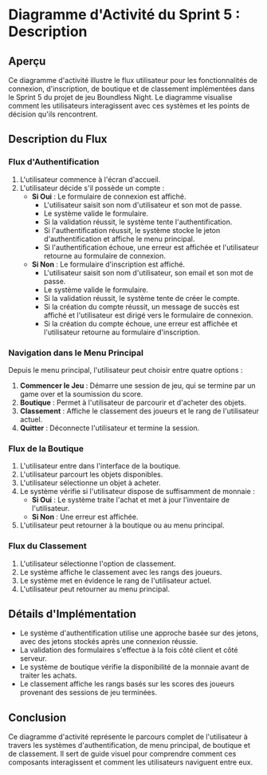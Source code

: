# Diagramme d'Activité du Sprint 5 : Description

## Aperçu
Ce diagramme d'activité illustre le flux utilisateur pour les fonctionnalités de connexion, d'inscription, de boutique et de classement implémentées dans le Sprint 5 du projet de jeu Boundless Night. Le diagramme visualise comment les utilisateurs interagissent avec ces systèmes et les points de décision qu'ils rencontrent.

## Description du Flux

### Flux d'Authentification
1. L'utilisateur commence à l'écran d'accueil.
2. L'utilisateur décide s'il possède un compte :
   - **Si Oui** : Le formulaire de connexion est affiché.
     - L'utilisateur saisit son nom d'utilisateur et son mot de passe.
     - Le système valide le formulaire.
     - Si la validation réussit, le système tente l'authentification.
     - Si l'authentification réussit, le système stocke le jeton d'authentification et affiche le menu principal.
     - Si l'authentification échoue, une erreur est affichée et l'utilisateur retourne au formulaire de connexion.
   - **Si Non** : Le formulaire d'inscription est affiché.
     - L'utilisateur saisit son nom d'utilisateur, son email et son mot de passe.
     - Le système valide le formulaire.
     - Si la validation réussit, le système tente de créer le compte.
     - Si la création du compte réussit, un message de succès est affiché et l'utilisateur est dirigé vers le formulaire de connexion.
     - Si la création du compte échoue, une erreur est affichée et l'utilisateur retourne au formulaire d'inscription.

### Navigation dans le Menu Principal
Depuis le menu principal, l'utilisateur peut choisir entre quatre options :
1. **Commencer le Jeu** : Démarre une session de jeu, qui se termine par un game over et la soumission du score.
2. **Boutique** : Permet à l'utilisateur de parcourir et d'acheter des objets.
3. **Classement** : Affiche le classement des joueurs et le rang de l'utilisateur actuel.
4. **Quitter** : Déconnecte l'utilisateur et termine la session.

### Flux de la Boutique
1. L'utilisateur entre dans l'interface de la boutique.
2. L'utilisateur parcourt les objets disponibles.
3. L'utilisateur sélectionne un objet à acheter.
4. Le système vérifie si l'utilisateur dispose de suffisamment de monnaie :
   - **Si Oui** : Le système traite l'achat et met à jour l'inventaire de l'utilisateur.
   - **Si Non** : Une erreur est affichée.
5. L'utilisateur peut retourner à la boutique ou au menu principal.

### Flux du Classement
1. L'utilisateur sélectionne l'option de classement.
2. Le système affiche le classement avec les rangs des joueurs.
3. Le système met en évidence le rang de l'utilisateur actuel.
4. L'utilisateur peut retourner au menu principal.

## Détails d'Implémentation
- Le système d'authentification utilise une approche basée sur des jetons, avec des jetons stockés après une connexion réussie.
- La validation des formulaires s'effectue à la fois côté client et côté serveur.
- Le système de boutique vérifie la disponibilité de la monnaie avant de traiter les achats.
- Le classement affiche les rangs basés sur les scores des joueurs provenant des sessions de jeu terminées.

## Conclusion
Ce diagramme d'activité représente le parcours complet de l'utilisateur à travers les systèmes d'authentification, de menu principal, de boutique et de classement. Il sert de guide visuel pour comprendre comment ces composants interagissent et comment les utilisateurs naviguent entre eux. 